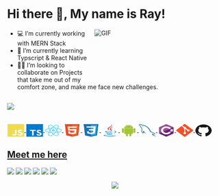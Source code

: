 <h1>Hi there 👋, My name is Ray!</h1>
<img align="right" alt="GIF" src="https://github.com/iuricode/iuricode/blob/master/pc.svg" width="300" height="120" />

- 💻 I’m currently working with MERN Stack
- 📝 I’m currently learning Typscript & React Native
- 🧗🏿 I’m looking to collaborate on Projects that take me out of my comfort zone, and make me face new challenges.
 
##
 <div>
  <a href="https://github.com/TyperGuy">
  <img height="170em" src="https://github-readme-stats.vercel.app/api?username=TyperGuy&show_icons=true&theme=material-palenight&include_all_commits=true&count_private=true"/>
  
</div>
  
##  
   
<div style="display: inline_block">
  <img align="center" alt="Rafa-Js" height="30" width="40" src="https://raw.githubusercontent.com/devicons/devicon/master/icons/javascript/javascript-plain.svg">
  <img align="center" alt="Rafa-Ts" height="30" width="40" src="https://raw.githubusercontent.com/devicons/devicon/master/icons/typescript/typescript-plain.svg">
  <img align="center" alt="Rafa-React" height="30" width="40" src="https://raw.githubusercontent.com/devicons/devicon/master/icons/react/react-original.svg">
  <img align="center" alt="Rafa-HTML" height="30" width="40" src="https://raw.githubusercontent.com/devicons/devicon/master/icons/html5/html5-original.svg">
  <img align="center" alt="Rafa-CSS" height="30" width="40" src="https://raw.githubusercontent.com/devicons/devicon/master/icons/css3/css3-original.svg">
  <img align="center" alt="Rafa-Python" height="30" width="40" src="https://github.com/devicons/devicon/blob/master/icons/java/java-original.svg">
  <img align="center" alt="Rafa-Csharp" height="30" width="40" src="https://github.com/devicons/devicon/blob/master/icons/android/android-original.svg">
  <img align="center" alt="Rafa-Csharp" height="30" width="40" src="https://github.com/devicons/devicon/blob/master/icons/mysql/mysql-original.svg">
  <img align="center" alt="Rafa-Csharp" height="30" width="40" src="https://github.com/devicons/devicon/blob/master/icons/csharp/csharp-original.svg">
  <img align="center" alt="Rafa-Csharp" height="30" width="40" src="https://github.com/devicons/devicon/blob/master/icons/git/git-original.svg">
  <img align="center" alt="Rafa-Csharp" height="30" width="40" src="https://github.com/devicons/devicon/blob/master/icons/github/github-original.svg">  
</div>
  
##
  <h2>Meet me here</h2>
<div> 
 
  <a href="https://www.instagram.com/mambadev/" target="_blank"><img src="https://img.shields.io/badge/-Instagram-%23E4405F?style=for-the-badge&logo=instagram&logoColor=white" target="_blank"></a>
 	<a href="https://www.twitch.tv/rafaballerinii" target="_blank"><img src="https://img.shields.io/badge/Medium-12100E?style=for-the-badge&logo=medium&logoColor=white"></a>
 <a href="https://medium.com/" target="_blank"><img src="https://img.shields.io/badge/Twitter-1DA1F2?style=for-the-badge&logo=twitter&logoColor=white"></a> 
  <a href = "mailto:ray.developper@gmail.com"><img src="https://img.shields.io/badge/-Gmail-%23333?style=for-the-badge&logo=gmail&logoColor=white" target="_blank"></a>
  <a href="https://www.linkedin.com/in/rjtony/" target="_blank"><img src="https://img.shields.io/badge/-LinkedIn-%230077B5?style=for-the-badge&logo=linkedin&logoColor=white" target="_blank"></a> 
  <a href="https://www.facebook.com/RAIMUNDO.THONY" target="_blank"><img src="https://img.shields.io/badge/Facebook-1877F2?style=for-the-badge&logo=facebook&logoColor=white"></a> 
 
  
 
</div>  
   
<p align="center">
<a href="">
<img src="https://github-readme-streak-stats.herokuapp.com/?user=TyperGuy&theme=default&hide_border=true"/>
</a>
</p> 
  
